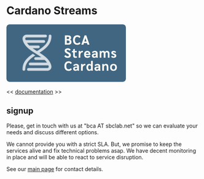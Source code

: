 # Cardano Streams

[![read the docs](docs/images/BCA_Streams_logo_filled.png)](https://blockchain-data-analytics.github.io/BCA-Streams-Cardano/)

<< [documentation](https://blockchain-data-analytics.github.io/BCA-Streams-Cardano/) >>


## signup

Please, get in touch with us at "bca AT sbclab.net" so we can evaluate your needs and discuss different options.

We cannot provide you with a strict SLA. But, we promise to keep the services alive and fix technical problems asap. We have decent monitoring in place and will be able to react to service disruption.

See our [main page](https://github.com/Blockchain-Data-Analytics) for contact details.
